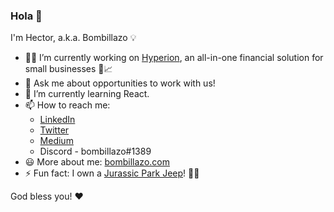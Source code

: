 ### Hola 👋

I'm Hector, a.k.a. Bombillazo 💡

- 👨‍💻 I’m currently working on [Hyperion](https://www.hyperion.finance/?referral-code=a7e73eb0c05f0c8e94525bb9ee31b837), an all-in-one financial solution for small businesses 🌲📈
- 💬 Ask me about opportunities to work with us!
- 🌱 I’m currently learning React.
- 📫 How to reach me:
  - [LinkedIn](https://www.linkedin.com/in/bombillazo/)
  - [Twitter](https://twitter.com/bombillazo)
  - [Medium](https://bombillazo.medium.com/)
  - Discord - bombillazo#1389
- 😃 More about me: [bombillazo.com](https://www.bombillazo.com)
- ⚡ Fun fact: I own a [Jurassic Park Jeep](https://www.bombillazo.com/content/jurassic-park-jeep-14)! 🚙🦖

God bless you! ❤️
